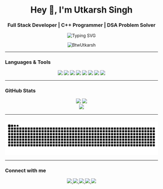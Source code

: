 <h1 align="center">Hey 👋, I'm Utkarsh Singh</h1>
<h3 align="center"> Full Stack Developer |  C++ Programmer | DSA Problem Solver</h3>

<p align="center">
  <img src="https://readme-typing-svg.demolab.com?font=Fira+Code&duration=4000&pause=1000&center=true&vCenter=true&width=435&lines=Tech+Enthusiast;Full+Stack+Developer;DSA+Lover;Open+Source+Contributor" alt="Typing SVG" />
</p>

<p align="center">
  <img src="https://komarev.com/ghpvc/?username=BtwUtkarsh&label=Profile%20views&color=0e75b6&style=flat" alt="BtwUtkarsh" />
</p>

---

###  Languages & Tools
<p align="center">
  <img src="https://img.shields.io/badge/HTML5-E34F26?style=for-the-badge&logo=html5&logoColor=white"/>
  <img src="https://img.shields.io/badge/CSS3-1572B6?style=for-the-badge&logo=css3&logoColor=white"/>
  <img src="https://img.shields.io/badge/JavaScript-F7DF1E?style=for-the-badge&logo=javascript&logoColor=black"/>
  <img src="https://img.shields.io/badge/React-61DAFB?style=for-the-badge&logo=react&logoColor=black"/>
  <img src="https://img.shields.io/badge/Node.js-339933?style=for-the-badge&logo=nodedotjs&logoColor=white"/>
  <img src="https://img.shields.io/badge/FastAPI-009688?style=for-the-badge&logo=fastapi&logoColor=white"/>
  <img src="https://img.shields.io/badge/C++-00599C?style=for-the-badge&logo=c%2B%2B&logoColor=white"/>
  <img src="https://img.shields.io/badge/MySQL-4479A1?style=for-the-badge&logo=mysql&logoColor=white"/>
</p>

---

### GitHub Stats

<p align="center">
  <img src="https://github-readme-stats.vercel.app/api?username=BtwUtkarsh&show_icons=true&theme=radical" height="150"/>
  <img src="https://github-readme-streak-stats.herokuapp.com/?user=BtwUtkarsh&theme=radical" height="150"/>
  <br />
  <img src="https://github-readme-stats.vercel.app/api/top-langs/?username=BtwUtkarsh&layout=compact&theme=radical" height="150"/>
</p>

---

### 

<p align="center">
  <img src="https://github.com/BtwUtkarsh/BtwUtkarsh/blob/output/github-contribution-grid-snake.svg" />
</p>

---

###  Connect with me

<p align="center">
  <a href="https://www.linkedin.com/in/utkarsh-singh-8807b9278" target="_blank">
    <img src="https://img.shields.io/badge/LinkedIn-blue?style=for-the-badge&logo=linkedin"/>
  </a>
  <a href="mailto:us30095@gmail.com">
    <img src="https://img.shields.io/badge/Gmail-red?style=for-the-badge&logo=gmail"/>
  </a>
  <a href="https://leetcode.com/u/utkarsh_79chandel/">
    <img src="https://img.shields.io/badge/LeetCode-FFA116?style=for-the-badge&logo=leetcode"/>
  </a>
  <a href="https://codolio.com/profile/Utkarsh79/card">
    <img src="https://img.shields.io/badge/Codolio-3B5998?style=for-the-badge&logo=github"/>
  </a>
  <a href="https://drive.google.com/file/d/1v69_dD8Z3WPusqcALjJizxhC2S4BvCnj/view?usp=sharing" target="_blank">
    <img src="https://img.shields.io/badge/Resume-4285F4?style=for-the-badge&logo=google-drive&logoColor=white"/>
  </a>
</p>




